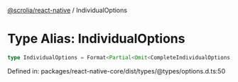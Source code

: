 [@scrolia/react-native](../README.md) / IndividualOptions

# Type Alias: IndividualOptions

```ts
type IndividualOptions = Format<Partial<Omit<CompleteIndividualOptions, "thumbColor"> & object>>;
```

Defined in: packages/react-native-core/dist/types/@types/options.d.ts:50
